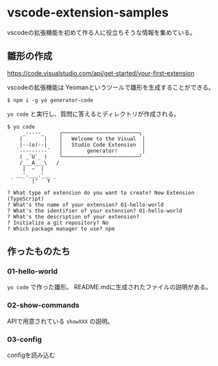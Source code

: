 # vscode-extension-samples

vscodeの拡張機能を初めて作る人に役立ちそうな情報を集めている。

## 雛形の作成
https://code.visualstudio.com/api/get-started/your-first-extension

vscodeの拡張機能は Yeomanというツールで雛形を生成することができる。

```
$ npm i -g yo generator-code
```

`yo code` と実行し、質問に答えるとディレクトリが作成される。

```
$ yo code
     _-----_     ╭─────────────────────────╮
    |       |    │   Welcome to the Visual  │
    |--(o)--|    │   Studio Code Extension  │
   `---------´   │        generator!        │
    ( _´U`_ )    ╰─────────────────────────╯
    /___A___\   /
     |  ~  |     
   __'.___.'__   
 ´   `  |° ´ Y ` 

? What type of extension do you want to create? New Extension (TypeScript)
? What's the name of your extension? 01-hello-world
? What's the identifier of your extension? 01-hello-world
? What's the description of your extension? 
? Initialize a git repository? No
? Which package manager to use? npm
```

## 作ったものたち

### 01-hello-world
`yo code` で作った雛形。 README.mdに生成されたファイルの説明がある。

### 02-show-commands
APIで用意されている `showXXX` の説明。

### 03-config
configを読み込む

